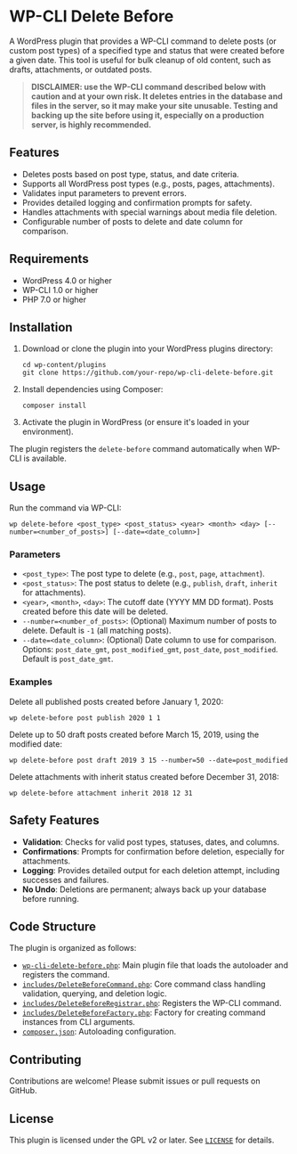 # WP-CLI Delete Before

A WordPress plugin that provides a WP-CLI command to delete posts (or custom post types) of a specified type and status that were created before a given date. This tool is useful for bulk cleanup of old content, such as drafts, attachments, or outdated posts.

> **DISCLAIMER: use the WP-CLI command described below with caution and at your own risk. It deletes entries in the database and files in the server, so it may make your site unusable. Testing and backing up the site before using it, especially on a production server, is highly recommended.**

## Features

- Deletes posts based on post type, status, and date criteria.
- Supports all WordPress post types (e.g., posts, pages, attachments).
- Validates input parameters to prevent errors.
- Provides detailed logging and confirmation prompts for safety.
- Handles attachments with special warnings about media file deletion.
- Configurable number of posts to delete and date column for comparison.

## Requirements

- WordPress 4.0 or higher
- WP-CLI 1.0 or higher
- PHP 7.0 or higher

## Installation

1. Download or clone the plugin into your WordPress plugins directory:
   ```
   cd wp-content/plugins
   git clone https://github.com/your-repo/wp-cli-delete-before.git
   ```

2. Install dependencies using Composer:
   ```
   composer install
   ```

3. Activate the plugin in WordPress (or ensure it's loaded in your environment).

The plugin registers the `delete-before` command automatically when WP-CLI is available.

## Usage

Run the command via WP-CLI:

```
wp delete-before <post_type> <post_status> <year> <month> <day> [--number=<number_of_posts>] [--date=<date_column>]
```

### Parameters

- `<post_type>`: The post type to delete (e.g., `post`, `page`, `attachment`).
- `<post_status>`: The post status to delete (e.g., `publish`, `draft`, `inherit` for attachments).
- `<year>`, `<month>`, `<day>`: The cutoff date (YYYY MM DD format). Posts created before this date will be deleted.
- `--number=<number_of_posts>`: (Optional) Maximum number of posts to delete. Default is `-1` (all matching posts).
- `--date=<date_column>`: (Optional) Date column to use for comparison. Options: `post_date_gmt`, `post_modified_gmt`, `post_date`, `post_modified`. Default is `post_date_gmt`.

### Examples

Delete all published posts created before January 1, 2020:
```
wp delete-before post publish 2020 1 1
```

Delete up to 50 draft posts created before March 15, 2019, using the modified date:
```
wp delete-before post draft 2019 3 15 --number=50 --date=post_modified
```

Delete attachments with inherit status created before December 31, 2018:
```
wp delete-before attachment inherit 2018 12 31
```

## Safety Features

- **Validation**: Checks for valid post types, statuses, dates, and columns.
- **Confirmations**: Prompts for confirmation before deletion, especially for attachments.
- **Logging**: Provides detailed output for each deletion attempt, including successes and failures.
- **No Undo**: Deletions are permanent; always back up your database before running.

## Code Structure

The plugin is organized as follows:

- [`wp-cli-delete-before.php`](wp-cli-delete-before.php ): Main plugin file that loads the autoloader and registers the command.
- [`includes/DeleteBeforeCommand.php`](includes/DeleteBeforeCommand.php ): Core command class handling validation, querying, and deletion logic.
- [`includes/DeleteBeforeRegistrar.php`](includes/DeleteBeforeRegistrar.php ): Registers the WP-CLI command.
- [`includes/DeleteBeforeFactory.php`](includes/DeleteBeforeFactory.php ): Factory for creating command instances from CLI arguments.
- [`composer.json`](composer.json ): Autoloading configuration.

## Contributing

Contributions are welcome! Please submit issues or pull requests on GitHub.

## License

This plugin is licensed under the GPL v2 or later. See [`LICENSE`](LICENSE ) for details.
